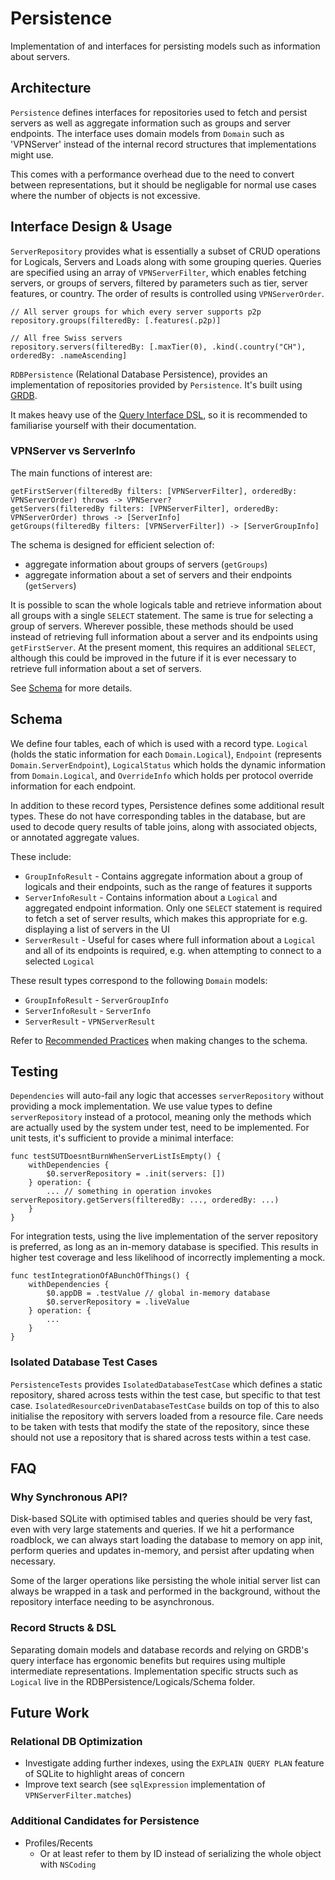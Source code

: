 # Persistence

Implementation of and interfaces for persisting models such as information about servers.

## Architecture

`Persistence` defines interfaces for repositories used to fetch and persist servers as well as aggregate information such as groups and server endpoints.
The interface uses domain models from `Domain` such as 'VPNServer' instead of the internal record structures that implementations might use.

This comes with a performance overhead due to the need to convert between representations, but it should be negligable for normal use cases where the number of objects is not excessive.

## Interface Design & Usage

`ServerRepository` provides what is essentially a subset of CRUD operations for Logicals, Servers and Loads along with some grouping queries.
Queries are specified using an array of `VPNServerFilter`, which enables fetching servers, or groups of servers, filtered by parameters such as tier, server features, or country.
The order of results is controlled using `VPNServerOrder`.

```
// All server groups for which every server supports p2p
repository.groups(filteredBy: [.features(.p2p)]

// All free Swiss servers
repository.servers(filteredBy: [.maxTier(0), .kind(.country("CH"), orderedBy: .nameAscending]
```

`RDBPersistence` (Relational Database Persistence), provides an implementation of repositories provided by `Persistence`.
It's built using [GRDB](https://swiftpackageindex.com/groue/grdb.swift).

It makes heavy use of the [Query Interface DSL](https://swiftpackageindex.com/groue/grdb.swift#user-content-the-query-interface), so it is recommended to familiarise yourself with their documentation.

### VPNServer vs ServerInfo

The main functions of interest are:

```
getFirstServer(filteredBy filters: [VPNServerFilter], orderedBy: VPNServerOrder) throws -> VPNServer?
getServers(filteredBy filters: [VPNServerFilter], orderedBy: VPNServerOrder) throws -> [ServerInfo]
getGroups(filteredBy filters: [VPNServerFilter]) -> [ServerGroupInfo]

```

The schema is designed for efficient selection of:
- aggregate information about groups of servers (`getGroups`)
- aggregate information about a set of servers and their endpoints (`getServers`)

It is possible to scan the whole logicals table and retrieve information about all groups with a single `SELECT` statement.
The same is true for selecting a group of servers.
Wherever possible, these methods should be used instead of retrieving full information about a server and its endpoints using `getFirstServer`.
At the present moment, this requires an additional `SELECT`, although this could be improved in the future if it is ever necessary to retrieve full information about a set of servers.

See [Schema](#schema) for more details.

## Schema

We define four tables, each of which is used with a record type.
`Logical` (holds the static information for each `Domain.Logical`), `Endpoint` (represents `Domain.ServerEndpoint`), `LogicalStatus` which holds the dynamic information from `Domain.Logical`, and `OverrideInfo` which holds per protocol override information for each endpoint.

In addition to these record types, Persistence defines some additional result types.
These do not have corresponding tables in the database, but are used to decode query results of table joins, along with associated objects, or annotated aggregate values.

These include:
- `GroupInfoResult` - Contains aggregate information about a group of logicals and their endpoints, such as the range of features it supports
- `ServerInfoResult` - Contains information about a `Logical` and aggregated endpoint information. Only one `SELECT` statement is required to fetch a set of server results, which makes this appropriate for e.g. displaying a list of servers in the UI
- `ServerResult` - Useful for cases where full information about a `Logical` and all of its endpoints is required, e.g. when attempting to connect to a selected `Logical`

These result types correspond to the following `Domain` models:
- `GroupInfoResult` - `ServerGroupInfo`
- `ServerInfoResult` - `ServerInfo`
- `ServerResult` - `VPNServerResult`

Refer to [Recommended Practices](https://swiftpackageindex.com/groue/grdb.swift/v6.23.0/documentation/grdb/recordrecommendedpractices#How-to-Model-Graphs-of-Objects) when making changes to the schema.

## Testing

`Dependencies` will auto-fail any logic that accesses `serverRepository` without providing a mock implementation.
We use value types to define `serverRepository` instead of a protocol, meaning only the methods which are actually used by the system under test, need to be implemented.
For unit tests, it's sufficient to provide a minimal interface:

```
func testSUTDoesntBurnWhenServerListIsEmpty() {
    withDependencies {
        $0.serverRepository = .init(servers: [])
    } operation: {
        ... // something in operation invokes serverRepository.getServers(filteredBy: ..., orderedBy: ...)
    }
}

```

For integration tests, using the live implementation of the server repository is preferred, as long as an in-memory database is specified.
This results in higher test coverage and less likelihood of incorrectly implementing a mock.

```
func testIntegrationOfABunchOfThings() {
    withDependencies {
        $0.appDB = .testValue // global in-memory database
        $0.serverRepository = .liveValue
    } operation: {
        ...
    }
}
```

### Isolated Database Test Cases

`PersistenceTests` provides `IsolatedDatabaseTestCase` which defines a static repository, shared across tests within the test case, but specific to that test case.
`IsolatedResourceDrivenDatabaseTestCase` builds on top of this to also initialise the repository with servers loaded from a resource file.
Care needs to be taken with tests that modify the state of the repository, since these should not use a repository that is shared across tests within a test case.

## FAQ

### Why Synchronous API?

Disk-based SQLite with optimised tables and queries should be very fast, even with very large statements and queries.
If we hit a performance roadblock, we can always start loading the database to memory on app init, perform queries and updates in-memory, and persist after updating when necessary.

Some of the larger operations like persisting the whole initial server list can always be wrapped in a task and performed in the background, without the repository interface needing to be asynchronous.

### Record Structs & DSL

Separating domain models and database records and relying on GRDB's query interface has ergonomic benefits but requires using multiple intermediate representations.
Implementation specific structs such as `Logical` live in the RDBPersistence/Logicals/Schema folder.

## Future Work

### Relational DB Optimization

- Investigate adding further indexes, using the `EXPLAIN QUERY PLAN` feature of SQLite to highlight areas of concern
- Improve text search (see `sqlExpression` implementation of `VPNServerFilter.matches`)

### Additional Candidates for Persistence

 - Profiles/Recents
   - Or at least refer to them by ID instead of serializing the whole object with `NSCoding`
